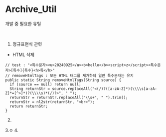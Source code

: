 # Archive_Util
개발 중 필요한 유틸

<br/>

1. 정규표현식 관련
  - HTML 삭제

```
// test : "<특수문자><u>20240925</u><b>hello</b><script>z</script><특수문자>[특수]{특수}<h>특</h>"
// removeHtmlTags : 모든 HTML 태그를 제거하되 일반 특수문자는 유지
public static String removeHtmlTags(String source) {
  if (source == null) return null;
  String returnStr = source.replaceAll("<(/)?([a-zA-Z]*)(\\\\s[a-zA-Z]*=[^>]*)?(\\\\s)*(/)?>", " ");
  returnStr = returnStr.replaceAll("\\s+", " ").trim();
  returnStr = nl2str(returnStr, "<br>");
  return returnStr;
}
```

2.

3.ㅇ
4.
